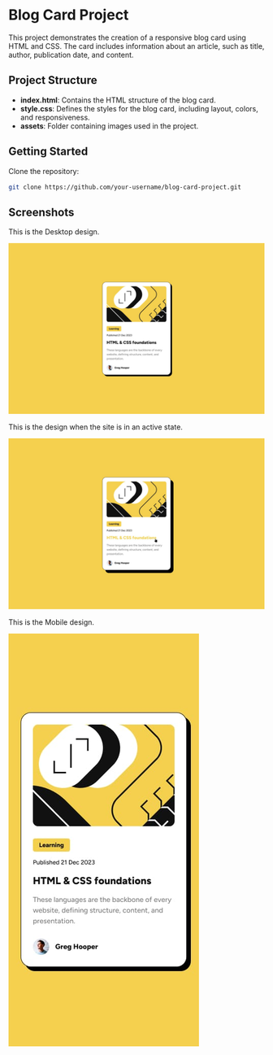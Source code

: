 # Blog Card Project

This project demonstrates the creation of a responsive blog card using HTML and CSS. The card includes information about an article, such as title, author, publication date, and content.

## Project Structure

- **index.html**: Contains the HTML structure of the blog card.
- **style.css**: Defines the styles for the blog card, including layout, colors, and responsiveness.
- **assets**: Folder containing images used in the project.

## Getting Started

 Clone the repository:

   ```bash
   git clone https://github.com/your-username/blog-card-project.git
```
## Screenshots

This is the Desktop design.

![Alt Text](desktop-design.jpg)

This is the design when the site is in an active state.

![Alt Text](active-states.jpg)

This is the Mobile design.

![Alt Text](mobile-design.jpg)
